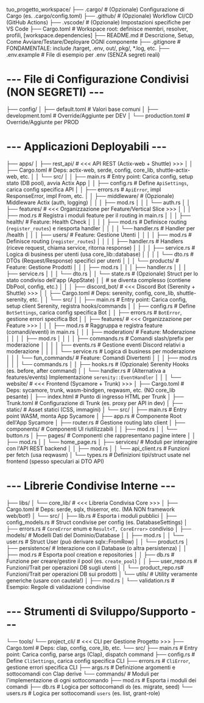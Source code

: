 tuo_progetto_workspace/
├── .cargo/                  # (Opzionale) Configurazione di Cargo (es. .cargo/config.toml)
├── .github/                 # (Opzionale) Workflow CI/CD (GitHub Actions)
├── .vscode/                 # (Opzionale) Impostazioni specifiche per VS Code
├── Cargo.toml               # Workspace root: definisce membri, resolver, profili, [workspace.dependencies]
├── README.md                # Descrizione, Setup, Come Avviare/Testare/Deployare OGNI componente
├── .gitignore               # FONDAMENTALE: include /target, .env, out/, pkg/, *.log, etc.
├── .env.example             # File di esempio per .env (SENZA segreti reali)
# --- File di Configurazione Condivisi (NON SEGRETI) ---
├── config/
│   ├── default.toml         # Valori base comuni
│   ├── development.toml     # Override/Aggiunte per DEV
│   └── production.toml      # Override/Aggiunte per PROD
# --- Applicazioni Deployabili ---
├── apps/
│   ├── rest_api/            # <<< API REST (Actix-web + Shuttle) >>>
│   │   ├── Cargo.toml       # Deps: actix-web, serde, config, core_lib, shuttle-actix-web, etc.
│   │   └── src/
│   │       ├── main.rs          # Entry point: Carica config, setup stato (DB pool), avvia Actix App
│   │       ├── config.rs        # Define `ApiSettings`, carica config specifica API
│   │       ├── errors.rs        # `ApiError`, impl ResponseError, impl From<CoreError>, etc.
│   │       ├── middleware/      # (Opzionale) Middleware Actix (auth, logging)
│   │       │   ├── mod.rs
│   │       │   └── auth.rs
│   │       ├── features/        # <<< Organizzazione per Feature/Vertical Slice >>>
│   │       │   ├── mod.rs       # Registra i moduli feature per il routing in main.rs
│   │       │   ├── health/      # Feature: Health Check
│   │       │   │   ├── mod.rs       # Definisce routing (`register_routes`) e riesporta handler
│   │       │   │   └── handler.rs   # Handler per /health
│   │       │   ├── users/       # Feature: Gestione Utenti
│   │       │   │   ├── mod.rs       # Definisce routing (`register_routes`)
│   │       │   │   ├── handler.rs   # Handlers (riceve request, chiama service, ritorna response)
│   │       │   │   ├── service.rs   # Logica di business per utenti (usa core_lib::database)
│   │       │   │   └── dto.rs       # DTOs (Request/Response) specifici per utenti
│   │       │   └── products/    # Feature: Gestione Prodotti
│   │       │       ├── mod.rs
│   │       │       ├── handler.rs
│   │       │       ├── service.rs
│   │       │       └── dto.rs
│   │       └── state.rs         # (Opzionale) Struct per lo stato condiviso dell'app (AppState)
│   │                            #             se diventa complesso (contiene DbPool, config, etc.)
│   │
│   ├── discord_bot/         # <<< Discord Bot (Serenity + Shuttle) >>>
│   │   ├── Cargo.toml       # Deps: serenity, config, core_lib, shuttle-serenity, etc.
│   │   └── src/
│   │       ├── main.rs          # Entry point: Carica config, setup client Serenity, registra hooks/commands
│   │       ├── config.rs        # Define `BotSettings`, carica config specifica Bot
│   │       ├── errors.rs        # `BotError`, gestione errori specifica Bot
│   │       ├── features/        # <<< Organizzazione per Feature >>>
│   │       │   ├── mod.rs       # Raggruppa e registra feature (comandi/eventi) in main.rs
│   │       │   ├── moderation/  # Feature: Moderazione
│   │       │   │   ├── mod.rs
│   │       │   │   ├── commands.rs  # Comandi slash/prefix per moderazione
│   │       │   │   ├── events.rs    # Gestione eventi Discord relativi a moderazione
│   │       │   │   └── service.rs   # Logica di business per moderazione
│   │       │   └── fun_commands/ # Feature: Comandi Divertenti
│   │       │       ├── mod.rs
│   │       │       └── commands.rs
│   │       ├── hooks.rs         # (Opzionale) Serenity Hooks (es. before, after command)
│   │       └── handler.rs       # (Alternativa a features/events) Implementazione `serenity::EventHandler`
│   │
│   └── website/             # <<< Frontend (Sycamore + Trunk) >>>
│       ├── Cargo.toml       # Deps: sycamore, trunk, wasm-bindgen, reqwasm, etc. (NO core_lib pesante)
│       ├── index.html       # Punto di ingresso HTML per Trunk
│       ├── Trunk.toml       # Configurazione di Trunk (es. proxy per API in dev)
│       ├── static/          # Asset statici (CSS, immagini)
│       └── src/
│           ├── main.rs          # Entry point WASM, monta App Sycamore
│           ├── app.rs           # Componente Root dell'App Sycamore
│           ├── router.rs        # Gestione routing lato client
│           ├── components/      # Componenti UI riutilizzabili
│           │   ├── mod.rs
│           │   └── button.rs
│           ├── pages/           # Componenti che rappresentano pagine intere
│           │   ├── mod.rs
│           │   └── home_page.rs
│           ├── services/        # Moduli per interagire con l'API REST backend
│           │   ├── mod.rs
│           │   └── api_client.rs  # Funzioni per fetch (usa reqwasm)
│           └── types.rs         # Definizioni tipi/struct usate nel frontend (spesso speculari ai DTO API)
# --- Librerie Condivise Interne ---
├── libs/
│   └── core_lib/            # <<< Libreria Condivisa Core >>>
│       ├── Cargo.toml       # Deps: serde, sqlx, thiserror, etc. (MA NON framework web/bot!)
│       └── src/
│           ├── lib.rs           # Esporta i moduli pubblici
│           ├── config_models.rs # Struct condivise per config (es. DatabaseSettings)
│           ├── errors.rs        # `CoreError` enum e `Result<T, CoreError>` condiviso
│           ├── models/          # Modelli Dati del Dominio/Database
│           │   ├── mod.rs
│           │   └── user.rs      # Struct User (può derivare sqlx::FromRow)
│           │   └── product.rs
│           ├── persistence/     # Interazione con il Database (o altra persistenza)
│           │   ├── mod.rs       # Esporta pool creation e repositories
│           │   ├── db.rs        # Funzione per creare/gestire il pool (es. `create_pool`)
│           │   ├── user_repo.rs # Funzioni/Trait per operazioni DB sugli utenti
│           │   └── product_repo.rs# Funzioni/Trait per operazioni DB sui prodotti
│           └── utils/           # Utility veramente generiche (usare con cautela!)
│               ├── mod.rs
│               └── validation.rs # Esempio: Regole di validazione condivise
# --- Strumenti di Sviluppo/Supporto ---
└── tools/
    └── project_cli/         # <<< CLI per Gestione Progetto >>>
        ├── Cargo.toml       # Deps: clap, config, core_lib, etc.
        └── src/
            ├── main.rs          # Entry point: Carica config, parse args (Clap), dispatch command
            ├── config.rs        # Define `CliSettings`, carica config specifica CLI
            ├── errors.rs        # `CliError`, gestione errori specifica CLI
            ├── args.rs          # Definizione argomenti e sottocomandi con Clap derive
            └── commands/        # Moduli per l'implementazione di ogni sottocomando
                ├── mod.rs       # Esporta i moduli dei comandi
                ├── db.rs        # Logica per sottocomandi `db` (es. migrate, seed)
                └── users.rs     # Logica per sottocomandi `users` (es. list, grant-role)